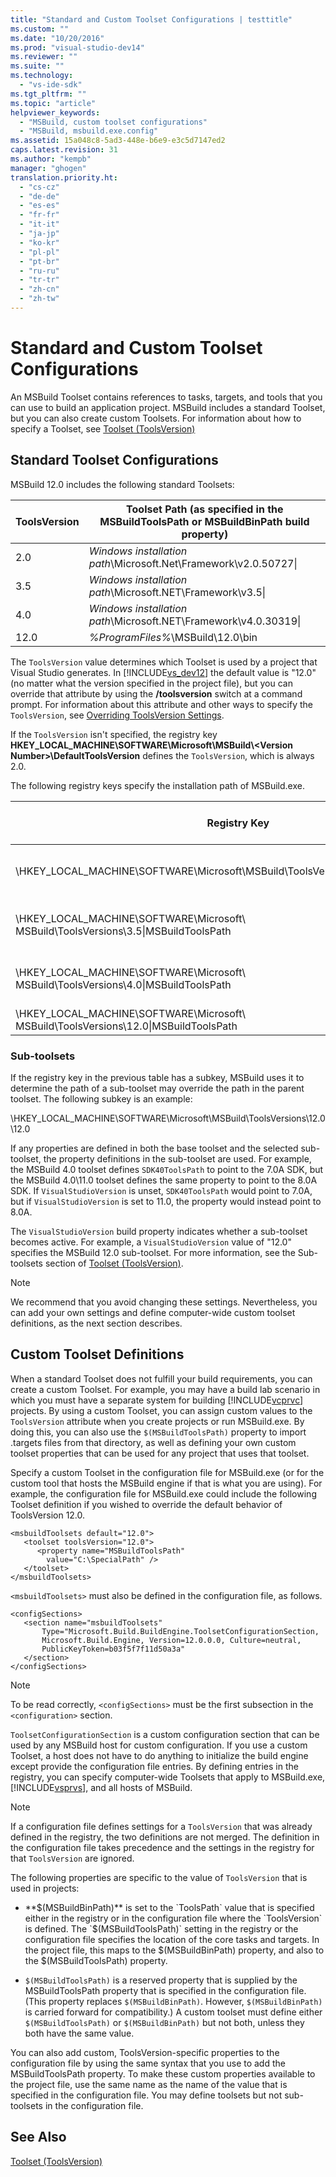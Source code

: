 ```yaml
---
title: "Standard and Custom Toolset Configurations | testtitle"
ms.custom: ""
ms.date: "10/20/2016"
ms.prod: "visual-studio-dev14"
ms.reviewer: ""
ms.suite: ""
ms.technology: 
  - "vs-ide-sdk"
ms.tgt_pltfrm: ""
ms.topic: "article"
helpviewer_keywords: 
  - "MSBuild, custom toolset configurations"
  - "MSBuild, msbuild.exe.config"
ms.assetid: 15a048c8-5ad3-448e-b6e9-e3c5d7147ed2
caps.latest.revision: 31
ms.author: "kempb"
manager: "ghogen"
translation.priority.ht: 
  - "cs-cz"
  - "de-de"
  - "es-es"
  - "fr-fr"
  - "it-it"
  - "ja-jp"
  - "ko-kr"
  - "pl-pl"
  - "pt-br"
  - "ru-ru"
  - "tr-tr"
  - "zh-cn"
  - "zh-tw"
---
```

# Standard and Custom Toolset Configurations
An MSBuild Toolset contains references to tasks, targets, and tools that you can use to build an application project. MSBuild includes a standard Toolset, but you can also create custom Toolsets. For information about how to specify a Toolset, see [Toolset (ToolsVersion)](../reference/msbuild-toolset--toolsversion-.md)  
  
## Standard Toolset Configurations  
 MSBuild 12.0 includes the following standard Toolsets:  
  
|ToolsVersion|Toolset Path (as specified in the MSBuildToolsPath or MSBuildBinPath build property)|  
|------------------|--------------------------------------------------------------------------------------------|  
|2.0|*Windows installation path*\Microsoft.Net\Framework\v2.0.50727\|  
|3.5|*Windows installation path*\Microsoft.NET\Framework\v3.5\|  
|4.0|*Windows installation path*\Microsoft.NET\Framework\v4.0.30319\|  
|12.0|*%ProgramFiles%*\MSBuild\12.0\bin|  
  
 The `ToolsVersion` value determines which Toolset is used by a project that Visual Studio generates. In [!INCLUDE[vs_dev12](../extensibility/includes/vs_dev12_md.md)] the default value is "12.0" (no matter what the version specified in the project file), but you can override that attribute by using the **/toolsversion** switch at a command prompt. For information about this attribute and other ways to specify the `ToolsVersion`, see [Overriding ToolsVersion Settings](../reference/overriding-toolsversion-settings.md).  
  
 If the `ToolsVersion` isn't specified, the registry key **HKEY_LOCAL_MACHINE\SOFTWARE\Microsoft\MSBuild\\<Version Number\>\DefaultToolsVersion** defines the `ToolsVersion`, which is always 2.0.  
  
 The following registry keys specify the installation path of MSBuild.exe.  
  
|Registry Key|Key Name|String Key Value|  
|------------------|--------------|----------------------|  
|\HKEY_LOCAL_MACHINE\SOFTWARE\Microsoft\MSBuild\ToolsVersions\2.0\|MSBuildToolsPath|.NET Framework 2.0 Install Path|  
|\HKEY_LOCAL_MACHINE\SOFTWARE\Microsoft\ MSBuild\ToolsVersions\3.5\|MSBuildToolsPath|.NET Framework 3.5 Install Path|  
|\HKEY_LOCAL_MACHINE\SOFTWARE\Microsoft\ MSBuild\ToolsVersions\4.0\|MSBuildToolsPath|.NET Framework 4 Install Path|  
|\HKEY_LOCAL_MACHINE\SOFTWARE\Microsoft\ MSBuild\ToolsVersions\12.0\|MSBuildToolsPath|MSBuild Install Path|  
  
### Sub-toolsets  
 If the registry key in the previous table has a subkey, MSBuild uses it to determine the path of a sub-toolset may override the path in the parent toolset. The following subkey is an example:  
  
 \HKEY_LOCAL_MACHINE\SOFTWARE\Microsoft\MSBuild\ToolsVersions\12.0\12.0  
  
 If any properties are defined in both the base toolset and the selected sub-toolset, the property definitions in the sub-toolset are used. For example, the MSBuild 4.0 toolset defines `SDK40ToolsPath` to point to the 7.0A SDK, but the MSBuild 4.0\11.0 toolset defines the same property to point to the 8.0A SDK. If `VisualStudioVersion` is unset, `SDK40ToolsPath` would point to 7.0A, but if `VisualStudioVersion` is set to 11.0, the property would instead point to 8.0A.  
  
 The `VisualStudioVersion` build property indicates whether a sub-toolset becomes active. For example, a `VisualStudioVersion` value of "12.0" specifies the MSBuild 12.0 sub-toolset. For more information, see the Sub-toolsets section of [Toolset (ToolsVersion)](../reference/msbuild-toolset--toolsversion-.md).  
  
> [!NOTE]
>  We recommend that you avoid changing these settings. Nevertheless, you can add your own settings and define computer-wide custom toolset definitions, as the next section describes.  
  
## Custom Toolset Definitions  
 When a standard Toolset does not fulfill your build requirements, you can create a custom Toolset. For example, you may have a build lab scenario in which you must have a separate system for building [!INCLUDE[vcprvc](../code-quality/includes/vcprvc_md.md)] projects. By using a custom Toolset, you can assign custom values to the `ToolsVersion` attribute when you create projects or run MSBuild.exe. By doing this, you can also use the `$(MSBuildToolsPath)` property to import .targets files from that directory, as well as defining your own custom toolset properties that can be used for any project that uses that toolset.  
  
 Specify a custom Toolset in the configuration file for MSBuild.exe (or for the custom tool that hosts the MSBuild engine if that is what you are using). For example, the configuration file for MSBuild.exe could include the following Toolset definition if you wished to override the default behavior of ToolsVersion 12.0.  
  
```  
<msbuildToolsets default="12.0">  
   <toolset toolsVersion="12.0">  
      <property name="MSBuildToolsPath"   
        value="C:\SpecialPath" />  
   </toolset>  
</msbuildToolsets>  
```  
  
 `<msbuildToolsets>` must also be defined in the configuration file, as follows.  
  
```  
<configSections>  
   <section name="msbuildToolsets"         
       Type="Microsoft.Build.BuildEngine.ToolsetConfigurationSection,   
       Microsoft.Build.Engine, Version=12.0.0.0, Culture=neutral,   
       PublicKeyToken=b03f5f7f11d50a3a"  
   </section>  
</configSections>  
```  
  
> [!NOTE]
>  To be read correctly, `<configSections>` must be the first subsection in the `<configuration>` section.  
  
 `ToolsetConfigurationSection` is a custom configuration section that can be used by any MSBuild host for custom configuration. If you use a custom Toolset, a host does not have to do anything to initialize the build engine except provide the configuration file entries. By defining entries in the registry, you can specify computer-wide Toolsets that apply to MSBuild.exe, [!INCLUDE[vsprvs](../code-quality/includes/vsprvs_md.md)], and all hosts of MSBuild.  
  
> [!NOTE]
>  If a configuration file defines settings for a `ToolsVersion` that was already defined in the registry, the two definitions are not merged. The definition in the configuration file takes precedence and the settings in the registry for that `ToolsVersion` are ignored.  
  
 The following properties are specific to the value of `ToolsVersion` that is used in projects:  
  
-   **$(MSBuildBinPath)** is set to the `ToolsPath` value that is specified either in the registry or in the configuration file where the `ToolsVersion` is defined. The `$(MSBuildToolsPath)` setting in the registry or the configuration file specifies the location of the core tasks and targets. In the project file, this maps to the $(MSBuildBinPath) property, and also to the $(MSBuildToolsPath) property.  
  
-   `$(MSBuildToolsPath)` is a reserved property that is supplied by the MSBuildToolsPath property that is specified in the configuration file. (This property replaces `$(MSBuildBinPath)`. However, `$(MSBuildBinPath)` is carried forward for compatibility.) A custom toolset must define either `$(MSBuildToolsPath)` or `$(MSBuildBinPath)` but not both, unless they both have the same value.  
  
 You can also add custom, ToolsVersion-specific properties to the configuration file by using the same syntax that you use to add the MSBuildToolsPath property. To make these custom properties available to the project file, use the same name as the name of the value that is specified in the configuration file. You may define toolsets but not sub-toolsets in the configuration file.  
  
## See Also  
 [Toolset (ToolsVersion)](../reference/msbuild-toolset--toolsversion-.md)